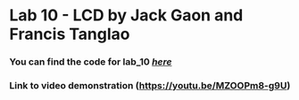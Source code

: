 # Lab 10 - LCD by Jack Gaon and Francis Tanglao
### You can find the code for lab_10 [*here*](https://github.com/fctanglao/IntroductionToMicrocontrollersLabs/blob/main/Lab%2010/lcd_counter.c)
### Link to video demonstration (https://youtu.be/MZOOPm8-g9U)
